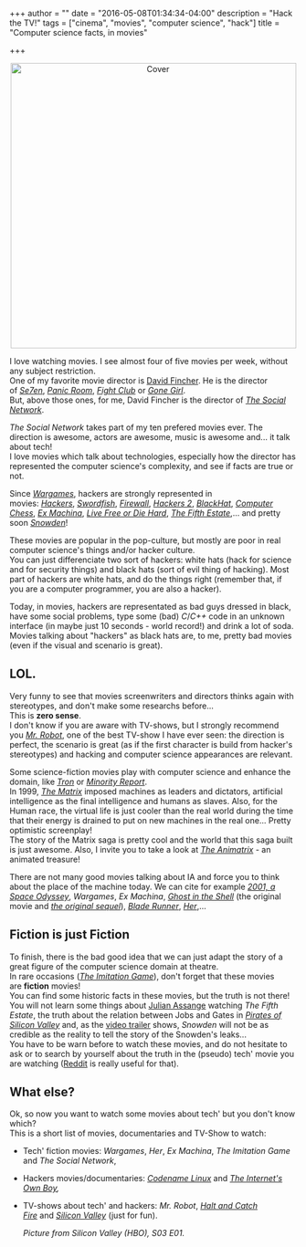 +++
author = ""
date = "2016-05-08T01:34:34-04:00"
description = "Hack the TV!"
tags = ["cinema", "movies", "computer science", "hack"]
title = "Computer science facts, in movies"

+++

<center>
<img src="/bpg/computer_science_facts_in_movies.bpg" alt="Cover" width="500" height="500">
</center>

I love watching movies.
I see almost four of five movies per week, without any subject restriction.  
One of my favorite movie director is [David Fincher](https://en.wikipedia.org/wiki/David_Fincher).
He is the director of [_Se7en_](http://www.imdb.com/title/tt0114369/), [_Panic Room_](http://www.imdb.com/title/tt0258000/?ref_=nv_sr_1), [_Fight Club_](http://www.imdb.com/title/tt0137523/?ref_=fn_al_tt_1) or [_Gone Girl_](http://www.imdb.com/title/tt2267998/?ref_=fn_al_tt_1).  
But, above those ones, for me, David Fincher is the director of [_The Social Network_](http://www.imdb.com/title/tt1285016/?ref_=nv_sr_1).

*The Social Network* takes part of my ten prefered movies ever.
The direction is awesome, actors are awesome, music is awesome and... it talk about tech!  
I love movies which talk about technologies, especially how the director has represented the computer science's complexity, and see if facts are true or not.

Since [_Wargames_](http://www.imdb.com/title/tt0086567/?ref_=nv_sr_1), hackers are strongly represented in movies: [_Hackers_](http://www.imdb.com/title/tt0113243/?ref_=nv_sr_1), [_Swordfish_](http://www.imdb.com/title/tt0244244/?ref_=nv_sr_1), [_Firewall_](http://www.imdb.com/title/tt0408345/?ref_=nv_sr_1), [_Hackers 2_](http://www.imdb.com/title/tt0159784/?ref_=fn_al_tt_1), [_BlackHat_](http://www.imdb.com/title/tt2717822/?ref_=nv_sr_1), [_Computer Chess_](http://www.imdb.com/title/tt2007360/?ref_=fn_al_tt_1), [_Ex Machina_](http://www.imdb.com/title/tt0470752/?ref_=nv_sr_1), [_Live Free or Die Hard_](http://www.imdb.com/title/tt0337978/?ref_=nv_sr_2), [_The Fifth Estate_](http://www.imdb.com/title/tt1837703/?ref_=nv_sr_1),... and pretty soon [_Snowden_](http://www.imdb.com/title/tt3774114/?ref_=nv_sr_1)!

These movies are popular in the pop-culture, but mostly are poor in real computer science's things and/or hacker culture.  
You can just differenciate two sort of hackers: white hats (hack for science and for security things) and black hats (sort of evil thing of hacking).
Most part of hackers are white hats, and do the things right (remember that, if you are a computer programmer, you are also a hacker).  

Today, in movies, hackers are representated as bad guys dressed in black, have some social problems, type some (bad) _C_/_C++_ code in an unknown interface (in maybe just 10 seconds - world record!) and drink a lot of soda.
Movies talking about "hackers" as black hats are, to me, pretty bad movies (even if the visual and scenario is great).

## **LOL**.

Very funny to see that movies screenwriters and directors thinks again with stereotypes, and don't make some researchs before...  
This is **zero sense**.  
I don't know if you are aware with TV-shows, but I strongly recommend you [_Mr. Robot_](http://www.imdb.com/title/tt4158110/?ref_=nv_sr_1), one of the best TV-show I have ever seen: the direction is perfect, the scenario is great (as if the first character is build from hacker's stereotypes) and hacking and computer science appearances are relevant.

Some science-fiction movies play with computer science and enhance the domain, like [_Tron_](http://www.imdb.com/title/tt0084827/) or [_Minority Report_](http://www.imdb.com/title/tt0181689/?ref_=nv_sr_1).  
In 1999, [_The Matrix_](http://www.imdb.com/title/tt0133093/?ref_=nv_sr_1) imposed machines as leaders and dictators, artificial intelligence as the final intelligence and humans as slaves. Also, for the Human race, the virtual life is just cooler than the real world during the time that their energy is drained to put on new machines in the real one... Pretty optimistic screenplay!  
The story of the Matrix saga is pretty cool and the world that this saga built is just awesome.
Also, I invite you to take a look at [_The Animatrix_](http://www.imdb.com/title/tt0328832/?ref_=nv_sr_1) - an animated treasure!

There are not many good movies talking about IA and force you to think about the place of the machine today. We can cite for example [_2001, a Space Odyssey_](http://www.imdb.com/title/tt0062622/?ref_=nv_sr_1), _Wargames_, _Ex Machina_, [_Ghost in the Shell_](http://www.imdb.com/title/tt0113568/?ref_=fn_al_tt_2) (the original movie and [_the original sequel_](http://www.imdb.com/title/tt0347246/?ref_=fn_al_tt_5)), [_Blade Runner_](http://www.imdb.com/title/tt0083658/?ref_=nv_sr_1), [_Her_](http://www.imdb.com/title/tt1798709/?ref_=fn_al_tt_1),...

## Fiction is just Fiction

To finish, there is the bad good idea that we can just adapt the story of a great figure of the computer science domain at theatre.  
In rare occasions ([_The Imitation Game_](http://www.imdb.com/title/tt2084970/?ref_=fn_al_tt_1)), don't forget that these movies are **fiction** movies!  
You can find some historic facts in these movies, but the truth is not there!
You will not learn some things about [Julian Assange](https://en.wikipedia.org/wiki/Julian_Assange) watching _The Fifth Estate_, the truth about the relation between Jobs and Gates in [_Pirates of Silicon Valley_](http://www.imdb.com/title/tt0168122/?ref_=fn_al_tt_1) and, as the [video trailer](https://www.youtube.com/watch?v=9KyltHXrxVk) shows, *Snowden* will not be as credible as the reality to tell the story of the Snowden's leaks...  
You have to be warn before to watch these movies, and do not hesitate to ask or to search by yourself about the truth in the (pseudo) tech' movie you are watching ([Reddit](https://reddit.com) is really useful for that).

## What else?

Ok, so now you want to watch some movies about tech' but you don't know which?  
This is a short list of movies, documentaries and TV-Show to watch:

*   Tech' fiction movies: _Wargames_, _Her_, _Ex Machina_, *The Imitation Game* and _The Social Network_,
*   Hackers movies/documentaries: [_Codename Linux_](https://www.youtube.com/watch?v=XMm0HsmOTFI) and _[The Internet's Own Boy](https://www.youtube.com/watch?v=9vz06QO3UkQ),_
*   TV-shows about tech' and hackers: _Mr. Robot_, [_Halt and Catch Fire_](http://www.imdb.com/title/tt2543312/?ref_=nv_sr_1) and [_Silicon Valley_](http://www.imdb.com/title/tt2575988/?ref_=nv_sr_1) (just for fun).

	_Picture from Silicon Valley (HBO), S03 E01._
